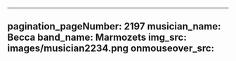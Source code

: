 ------
pagination_pageNumber: 2197
musician_name: Becca
band_name: Marmozets
img_src: images/musician2234.png
onmouseover_src: 
------